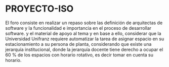 # PROYECTO-ISO
El foro consiste en realizar un repaso sobre las definición de arquitectas de software y la funcionalidad e importancia en el proceso de desarrollar software.  y el material de apoyo al tema y en base a ello, considerar que la Universidad Unifranz requiere automatizar la tarea de asignar espacio en su estacionamiento a su persona de planta, considerando que existe una jerarquía institucional, donde la jerarquía docente tiene derecho a ocupar el 60 % de los espacios con horario rotativo, es decir tomar en cuenta su horario.
